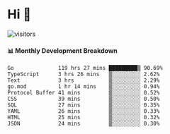 # Hi 👋
 
![visitors](https://visitor-badge.glitch.me/badge?page_id=sorcererxw.sorcererx)

#### 📊 Monthly Development Breakdown

<!--START_SECTION:waka-->
```text
Go              119 hrs 27 mins █████████▒ 90.69%
TypeScript      3 hrs 26 mins   ▒░░░░░░░░░ 2.62%
Text            3 hrs           ▒░░░░░░░░░ 2.29%
go.mod          1 hr 14 mins    ▒░░░░░░░░░ 0.94%
Protocol Buffer 41 mins         ▒░░░░░░░░░ 0.52%
CSS             39 mins         ▒░░░░░░░░░ 0.50%
SQL             27 mins         ▒░░░░░░░░░ 0.35%
YAML            26 mins         ▒░░░░░░░░░ 0.33%
HTML            25 mins         ▒░░░░░░░░░ 0.32%
JSON            24 mins         ▒░░░░░░░░░ 0.30%
```
<!--END_SECTION:waka-->
